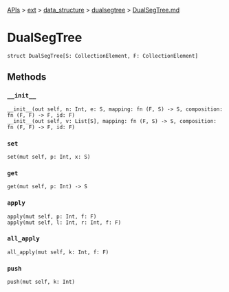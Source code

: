 [APIs](../../../index.md) > [ext](../../index.md) > [data_structure](../index.md) > [dualsegtree](./index.md) > [DualSegTree.md]()

# DualSegTree

```
struct DualSegTree[S: CollectionElement, F: CollectionElement]
```

## Methods

### `__init__`

```
__init__(out self, n: Int, e: S, mapping: fn (F, S) -> S, composition: fn (F, F) -> F, id: F)
__init__(out self, v: List[S], mapping: fn (F, S) -> S, composition: fn (F, F) -> F, id: F)
```

### `set`

```
set(mut self, p: Int, x: S)
```

### `get`

```
get(mut self, p: Int) -> S
```

### `apply`

```
apply(mut self, p: Int, f: F)
apply(mut self, l: Int, r: Int, f: F)
```

### `all_apply`

```
all_apply(mut self, k: Int, f: F)
```

### `push`

```
push(mut self, k: Int)
```
